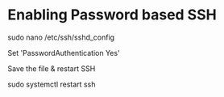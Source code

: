 # Enabling Password based SSH

  sudo nano /etc/ssh/sshd_config

  Set 'PasswordAuthentication Yes'

Save the file & restart SSH

  sudo systemctl restart ssh
